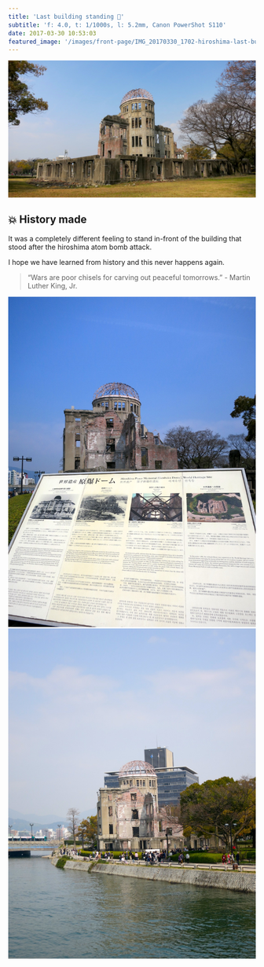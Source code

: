 ```yaml
---
title: 'Last building standing 🚀'
subtitle: 'f: 4.0, t: 1/1000s, l: 5.2mm, Canon PowerShot S110'
date: 2017-03-30 10:53:03
featured_image: '/images/front-page/IMG_20170330_1702-hiroshima-last-building-standing-1600x800.jpg'
---
```


![](/images/front-page/IMG_20170330_1702-hiroshima-last-building-standing-1600x800.jpg)

## 💥 History made
It was a completely different feeling to stand in-front of the building that stood after the hiroshima atom bomb attack.

I hope we have learned from history and this never happens again.

> “Wars are poor chisels for carving out peaceful tomorrows.” - Martin Luther King, Jr.

<div class="gallery" data-columns="3">
	<img src="/images/2017-03/IMG_20170330_1690-hiroshima-building-signboard-1200x1600.jpg">
	<img src="/images/2017-03/IMG_20170330_1713-hiroshima-building-from-bridge-1200x1600.jpg">
</div>